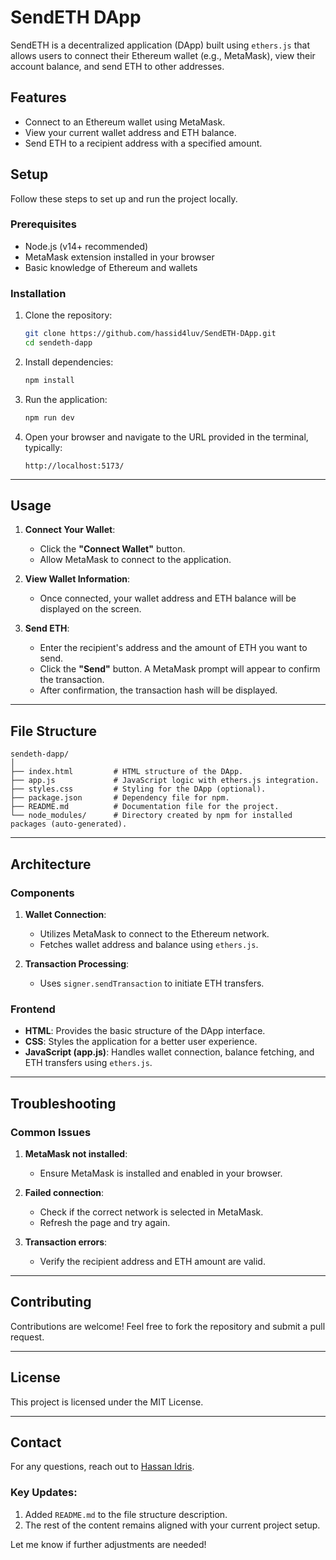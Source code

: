 
# SendETH DApp

SendETH is a decentralized application (DApp) built using `ethers.js` that allows users to connect their Ethereum wallet (e.g., MetaMask), view their account balance, and send ETH to other addresses.


## Features

- Connect to an Ethereum wallet using MetaMask.
- View your current wallet address and ETH balance.
- Send ETH to a recipient address with a specified amount.

## Setup

Follow these steps to set up and run the project locally.

### Prerequisites

- Node.js (v14+ recommended)
- MetaMask extension installed in your browser
- Basic knowledge of Ethereum and wallets

### Installation

1. Clone the repository:
   ```bash
   git clone https://github.com/hassid4luv/SendETH-DApp.git
   cd sendeth-dapp
   ```

2. Install dependencies:

   ```bash
   npm install
   ```

3. Run the application:

   ```bash
   npm run dev
   ```

4. Open your browser and navigate to the URL provided in the terminal, typically:

   ```
   http://localhost:5173/
   ```

---

## Usage

1. **Connect Your Wallet**:
   - Click the **"Connect Wallet"** button.
   - Allow MetaMask to connect to the application.

2. **View Wallet Information**:
   - Once connected, your wallet address and ETH balance will be displayed on the screen.

3. **Send ETH**:
   - Enter the recipient's address and the amount of ETH you want to send.
   - Click the **"Send"** button. A MetaMask prompt will appear to confirm the transaction.
   - After confirmation, the transaction hash will be displayed.

---

## File Structure

```plaintext
sendeth-dapp/
│
├── index.html         # HTML structure of the DApp.
├── app.js             # JavaScript logic with ethers.js integration.
├── styles.css         # Styling for the DApp (optional).
├── package.json       # Dependency file for npm.
├── README.md          # Documentation file for the project.
└── node_modules/      # Directory created by npm for installed packages (auto-generated).
```

---

## Architecture

### Components

1. **Wallet Connection**:
   - Utilizes MetaMask to connect to the Ethereum network.
   - Fetches wallet address and balance using `ethers.js`.

2. **Transaction Processing**:
   - Uses `signer.sendTransaction` to initiate ETH transfers.

### Frontend

- **HTML**: Provides the basic structure of the DApp interface.
- **CSS**: Styles the application for a better user experience.
- **JavaScript (app.js)**: Handles wallet connection, balance fetching, and ETH transfers using `ethers.js`.

---

## Troubleshooting

### Common Issues

1. **MetaMask not installed**:
   - Ensure MetaMask is installed and enabled in your browser.

2. **Failed connection**:
   - Check if the correct network is selected in MetaMask.
   - Refresh the page and try again.

3. **Transaction errors**:
   - Verify the recipient address and ETH amount are valid.

---

## Contributing

Contributions are welcome! Feel free to fork the repository and submit a pull request.

---

## License

This project is licensed under the MIT License.

---

## Contact

For any questions, reach out to [Hassan Idris](mailto:hassid4luv@gmail.com).


### Key Updates:
1. Added `README.md` to the file structure description.
2. The rest of the content remains aligned with your current project setup.

Let me know if further adjustments are needed!
